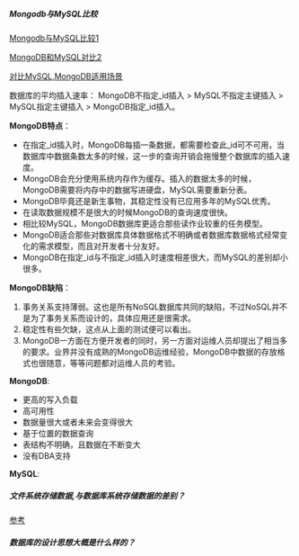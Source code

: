 ##### Mongodb与MySQL比较
[Mongodb与MySQL比较1](https://www.cnblogs.com/web-fusheng/p/6884759.html)

[MongoDB和MySQL对比2](http://ifeve.com/mongodb%E5%92%8Cmysql%E5%AF%B9%E6%AF%94%E8%AF%91/)

[对比MySQL,MongoDB适用场景](https://www.cnblogs.com/imhurley/p/6060229.html)

数据库的平均插入速率：
MongoDB不指定_id插入 > MySQL不指定主键插入 > MySQL指定主键插入 > MongoDB指定_id插入。

**MongoDB特点**：

- 在指定_id插入时，MongoDB每插一条数据，都需要检查此_id可不可用，当数据库中数据条数太多的时候，这一步的查询开销会拖慢整个数据库的插入速度。
- MongoDB会充分使用系统内存作为缓存。插入的数据太多的时候，MongoDB需要将内存中的数据写进硬盘，MySQL需要重新分表。
- MongoDB毕竟还是新生事物，其稳定性没有已应用多年的MySQL优秀。
- 在读取数据规模不是很大的时候MongoDB的查询速度很快。
- 相比较MySQL，MongoDB数据库更适合那些读作业较重的任务模型。
- MongoDB适合那些对数据库具体数据格式不明确或者数据库数据格式经常变化的需求模型，而且对开发者十分友好。
- MongoDB在指定_id与不指定_id插入时速度相差很大，而MySQL的差别却小很多。

**MongoDB缺陷**：
1. 事务关系支持薄弱。这也是所有NoSQL数据库共同的缺陷，不过NoSQL并不是为了事务关系而设计的，具体应用还是很需求。
2. 稳定性有些欠缺，这点从上面的测试便可以看出。
3. MongoDB一方面在方便开发者的同时，另一方面对运维人员却提出了相当多的要求。业界并没有成熟的MongoDB运维经验，MongoDB中数据的存放格式也很随意，等等问题都对运维人员的考验。

**MongoDB**:
- 更高的写入负载
- 高可用性
- 数据量很大或者未来会变得很大
- 基于位置的数据查询
- 表结构不明确，且数据在不断变大
- 没有DBA支持

**MySQL**:

##### 文件系统存储数据,与数据库系统存储数据的差别？
[参考](https://www.cnblogs.com/gswang/p/7586540.html)

##### 数据库的设计思想大概是什么样的？


